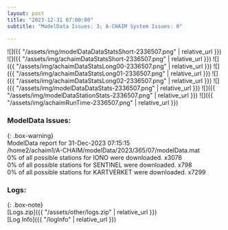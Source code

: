 ```yaml
---
layout: post
title: "2023-12-31 07:00:00"
subtitle: "ModelData Issues: 3; A-CHAIM System Issues: 0"

---
```


![]({{ "/assets/img/modelDataDataStatsShort-2336507.png" | relative_url }})
![]({{ "/assets/img/achaimDataStatsShort-2336507.png" | relative_url }})
![]({{ "/assets/img/achaimDataStatsLong00-2336507.png" | relative_url }})
![]({{ "/assets/img/achaimDataStatsLong01-2336507.png" | relative_url }})
![]({{ "/assets/img/achaimDataStatsLong02-2336507.png" | relative_url }})
![]({{ "/assets/img/modelDataDataStats-2336507.png" | relative_url }})
![]({{ "/assets/img/modelDataStationStats-2336507.png" | relative_url }})
![]({{ "/assets/img/achaimRunTime-2336507.png" | relative_url }})


### ModelData Issues:  
  
{: .box-warning}  
 ModelData report for 31-Dec-2023 07:15:15   
 /home2/achaim1/A-CHAIM/modelData/2023/365/07/modelData.mat   
 0% of all possible stations for IONO were downloaded. x3078   
 0% of all possible stations for SENTINEL were downloaded. x798   
 0% of all possible stations for KARTVERKET were downloaded. x7299   
  


### Logs:  
  
{: .box-note}  
[Logs.zip]({{ "/assets/other/logs.zip" | relative_url }})  
[Log Info]({{ "/logInfo" | relative_url }})  
